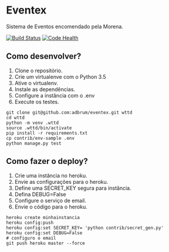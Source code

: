 # Eventex

Sistema de Eventos encomendado pela Morena.

[![Build Status](https://travis-ci.org/adbrum/eventex.svg?branch=master)](https://travis-ci.org/adbrum/eventex)
[![Code Health](https://landscape.io/github/adbrum/eventex/master/landscape.svg?style=flat)](https://landscape.io/github/adbrum/eventex/master)

## Como desenvolver?

1. Clone o repositório.
2. Crie um virtualenve com o Python 3.5
3. Ative o virtualenv.
4. Instale as dependências.
5. Configure a instância com o .env
6. Execute os testes.

```console
git clone git@github.com:adbrum/eventex.git wttd
cd wttd
python -m venv .wttd
source .wttd/bin/activate
pip install -r requirements.txt
cp contrib/env-sample .env
python manage.py test
```

## Como fazer o deploy?

1. Crie uma instância no heroku.
2. Envie as configurações para o heroku.
3. Define uma SECRET_KEY segura para instância.
4. Defina DEBUG=False
5. Configure o serviço de email.
6. Envie o código para o heroku.

```console
heroku create minhainstancia
heroku config:push
heroku config:set SECRET_KEY= 'python contrib/secret_gen.py'
heroku config:set DEBUG=False
# configuro o email
git push heroku master --force
```